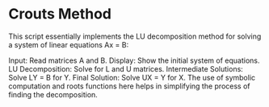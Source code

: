 # Crouts Method
This script essentially implements the LU decomposition method for solving a system of linear equations Ax = B:

Input: Read matrices A and B.
Display: Show the initial system of equations.
LU Decomposition: Solve for L and U matrices.
Intermediate Solutions: Solve LY = B for Y.
Final Solution: Solve UX = Y for X.
The use of symbolic computation and roots functions here helps in simplifying the process of finding the decomposition.
